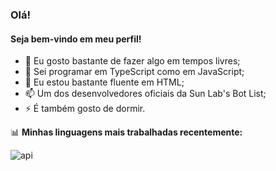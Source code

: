 ### Olá!

#### Seja bem-vindo em meu perfil!

- 🔭 Eu gosto bastante de fazer algo em tempos livres;
- 🌱 Sei programar em TypeScript como em JavaScript;
- 💬 Eu estou bastante fluente em HTML;
- 📫 Um dos desenvolvedores oficiais da Sun Lab's Bot List;
- ⚡ É também gosto de dormir.

📊 **Minhas linguagens mais trabalhadas recentemente:**

![api](https://github-readme-stats.vercel.app/api?username=ddzin-dev)

